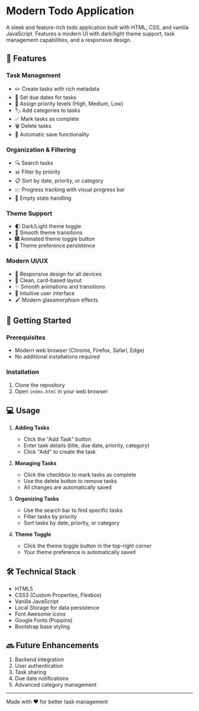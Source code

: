 # Modern Todo Application

A sleek and feature-rich todo application built with HTML, CSS, and vanilla JavaScript. Features a modern UI with dark/light theme support, task management capabilities, and a responsive design.

## 🌟 Features

### Task Management
- ✏️ Create tasks with rich metadata
- 📅 Set due dates for tasks
- 🎯 Assign priority levels (High, Medium, Low)
- 🏷️ Add categories to tasks
- ✅ Mark tasks as complete
- 🗑️ Delete tasks
- 💾 Automatic save functionality

### Organization & Filtering
- 🔍 Search tasks
- 📊 Filter by priority
- 📋 Sort by date, priority, or category
- 📈 Progress tracking with visual progress bar
- 🎨 Empty state handling

### Theme Support
- 🌓 Dark/Light theme toggle
- 💫 Smooth theme transitions
- 🎆 Animated theme toggle button
- 💾 Theme preference persistence

### Modern UI/UX
- 📱 Responsive design for all devices
- 🎨 Clean, card-based layout
- ✨ Smooth animations and transitions
- 🎯 Intuitive user interface
- 🖌️ Modern glassmorphism effects

## 🚀 Getting Started

### Prerequisites
- Modern web browser (Chrome, Firefox, Safari, Edge)
- No additional installations required

### Installation
1. Clone the repository
2. Open `index.html` in your web browser

## 💻 Usage

1. **Adding Tasks**
   - Click the "Add Task" button
   - Enter task details (title, due date, priority, category)
   - Click "Add" to create the task

2. **Managing Tasks**
   - Click the checkbox to mark tasks as complete
   - Use the delete button to remove tasks
   - All changes are automatically saved

3. **Organizing Tasks**
   - Use the search bar to find specific tasks
   - Filter tasks by priority
   - Sort tasks by date, priority, or category

4. **Theme Toggle**
   - Click the theme toggle button in the top-right corner
   - Your theme preference is automatically saved

## 🛠️ Technical Stack

- HTML5
- CSS3 (Custom Properties, Flexbox)
- Vanilla JavaScript
- Local Storage for data persistence
- Font Awesome icons
- Google Fonts (Poppins)
- Bootstrap base styling

## 🔜 Future Enhancements

1. Backend integration
2. User authentication
3. Task sharing
4. Due date notifications
5. Advanced category management

---
Made with ❤️ for better task management
